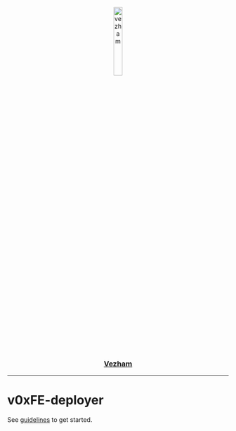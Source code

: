 <p align="center">
  <a href="https://vezham.com">
      <picture>
        <source media="(prefers-color-scheme: dark)" srcset="https://static.cdn.vezham.com/images/logo-white.png">
        <img src="https://static.cdn.vezham.com/images/logo-black.png" width="20%" alt="vezham">
      </picture>
      <h3 align="center">Vezham</h3>
  </a>
</p>
<hr>

# v0xFE-deployer

See [guidelines](https://storybook.vezham.com/?path=/docs/guidelines-get-started--overview) to get started.
